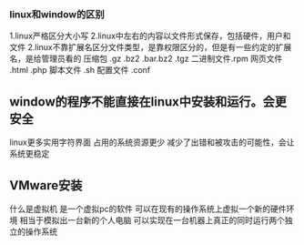 ### linux和window的区别
1.linux严格区分大小写
2.linux中左右的内容以文件形式保存，包括硬件，用户和文件
2.linux不靠扩展名区分文件类型，是靠权限区分的，但是有一些约定的扩展名，是给管理员看的
  压缩包 .gz .bz2 .bar.bz2 .tgz
  二进制文件.rpm
  网页文件 .html .php
  脚本文件 .sh
  配置文件 .conf

## window的程序不能直接在linux中安装和运行。会更安全
linux更多实用字符界面
  占用的系统资源更少
  减少了出错和被攻击的可能性，会让系统更稳定

## VMware安装
什么是虚拟机
是一个虚拟pc的软件
可以在现有的操作系统上虚拟一个新的硬件环境
相当于模拟出一台新的个人电脑
可以实现在一台机器上真正的同时运行两个独立的操作系统

